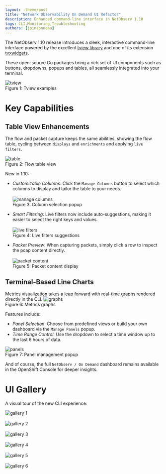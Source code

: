 ```yaml
---
layout: :theme/post
title: "Network Observability On Demand UI Refactor"
description: Enhanced command-line interface in NetObserv 1.10
tags: CLI,Monitoring,Troubleshooting
authors: [jpinsonneau]
---
```


The NetObserv 1.10 release introduces a sleek, interactive command-line interface powered by the excellent [tview library](https://github.com/rivo/tview) and one of its extension [tvxwidgets](https://github.com/navidys/tvxwidgets).

These open-source Go packages bring a rich set of UI components such as buttons, dropdowns, popups and tables, all seamlessly integrated into your terminal.

![tview](tview.gif)<br>
Figure 1: Tview examples

# Key Capabilities

## Table View Enhancements

The flow and packet capture keeps the same abilities, showing the flow table, cycling between `displays` and `enrichments` and applying `live filters`.

![table](table.png)<br>
Figure 2: Flow table view

New in 1.10:
- *Customizable Columns*: Click the `Manage Columns` button to select which columns to display and tailor the table to your needs.<br><br>
![manage columns](columns.png)<br>
Figure 3: Column selection popup

- *Smart Filtering*: Live filters now include auto-suggestions, making it easier to select the right keys and values.<br><br>
![live filters](filters.png)<br>
Figure 4: Live filters suggestions

- *Packet Preview*: When capturing packets, simply click a row to inspect the pcap content directly.<br><br>
![packet content](packet.png)<br>
Figure 5: Packet content display

## Terminal-Based Line Charts

Metrics visualization takes a leap forward with real-time graphs rendered directly in the CLI.
![graphs](graphs.png)<br>
Figure 6: Metrics graphs

Features include:
- *Panel Selection*: Choose from predefined views or build your own dashboard via the `Manage Panels` popup.
- *Time Range Control*: Use the dropdown to select a time window up to the last 6 hours of data.

![panels](panels.png)<br>
Figure 7: Panel management popup

And of course, the full `NetObserv / On Demand` dashboard remains available in the OpenShift Console for deeper insights.

# UI Gallery

A visual tour of the new CLI experience:

![gallery 1](gallery1.png)<br><br>
![gallery 2](gallery2.png)<br><br>
![gallery 3](gallery3.png)<br><br>
![gallery 4](gallery4.png)<br><br>
![gallery 5](gallery5.png)<br><br>
![gallery 6](gallery6.png)<br><br>
